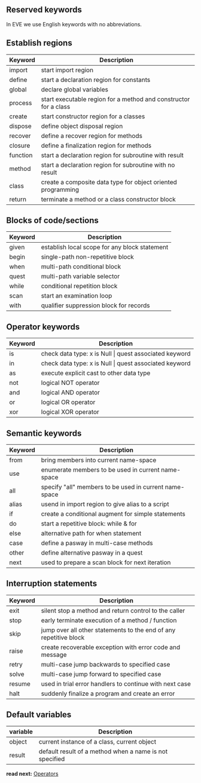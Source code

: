 ## Reserved keywords

In EVE we use English keywords with no abbreviations.

## Establish regions

| Keyword  | Description
|----------|------------------------------------------------------------------
| import   | start import region
| define   | start a declaration region for constants
| global   | declare global variables
| process  | start executable region for a method and constructor for a class
| create   | start constructor region for a classes
| dispose  | define object disposal region
| recover  | define a recover region for methods
| closure  | define a finalization region for methods
| function | start a declaration region for subroutine with result
| method   | start a declaration region for subroutine with no result
| class    | create a composite data type for object oriented programming
| return   | terminate a method or a class constructor block

## Blocks of code/sections

| Keyword  | Description
|----------|-------------------------------------------------------------
| given    | establish local scope for any block statement 
| begin    | single-path non-repetitive block
| when     | multi-path conditional block
| quest    | multi-path variable selector
| while    | conditional repetition block
| scan     | start an examination loop
| with     | qualifier suppression block for records

## Operator keywords

| Keyword  | Description
|----------|-------------------------------------------------------
| is       | check data type: x is Null \| quest associated keyword
| in       | check data type: x is Null \| quest associated keyword
| as       | execute explicit cast to other data type
| not      | logical NOT operator
| and      | logical AND operator
| or       | logical OR  operator
| xor      | logical XOR operator

## Semantic keywords

| Keyword  | Description
|----------|-------------------------------------------------------
| from     | bring members into current name-space
| use      | enumerate members to be used in current name-space
| all      | specify "all" members to be used in current name-space
| alias    | usend in import region to give alias to a script
| if       | create a conditional augment for simple statements
| do       | start a repetitive block: while & for
| else     | alternative path for when statement 
| case     | define a pasway in multi-case methods
| other    | define alternative pasway in a quest
| next     | used to prepare a scan block for next iteration

## Interruption statements

| Keyword  | Description
|----------|-------------------------------------------------------------------
| exit     | silent stop a method and return control to the caller
| stop     | early terminate execution of a method / function
| skip     | jump over all other statements to the end of any repetitive block
| raise    | create recoverable exception with error code and message
| retry    | multi-case jump backwards to specified case
| solve    | multi-case jump forward to specified case
| resume   | used in trial error handlers to continue with next case
| halt     | suddenly finalize a program and create an error

## Default variables

| variable | Description
|----------|------------------------------------------------------------
| object   | current instance of a class, current object
| result   | default result of a method when a name is not specified

**read next:** [Operators](operators.md)
